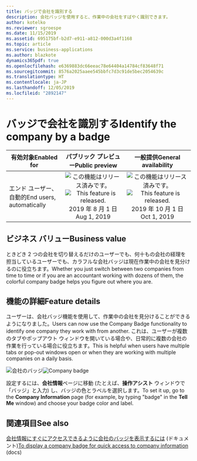 ```yaml
---
title: バッジで会社を識別する
description: 会社バッジを使用すると、作業中の会社をすばやく識別できます。
author: kotelko
ms.reviewer: sgroespe
ms.date: 11/15/2019
ms.assetid: 695175bf-b2d7-e911-a812-000d3a4f1168
ms.topic: article
ms.service: business-applications
ms.author: blazkote
dynamics365pdf: true
ms.openlocfilehash: e6369883dc66eeac78e64404a14784cf83648f71
ms.sourcegitcommit: 8576a2025aaee545bbfc7d3c91de5bec2054639c
ms.translationtype: HT
ms.contentlocale: ja-JP
ms.lasthandoff: 12/05/2019
ms.locfileid: "2892147"
---
```

# <a name="identify-the-company-by-a-badge"></a><span data-ttu-id="208b2-103">バッジで会社を識別する</span><span class="sxs-lookup"><span data-stu-id="208b2-103">Identify the company by a badge</span></span>


| <span data-ttu-id="208b2-104">有効対象</span><span class="sxs-lookup"><span data-stu-id="208b2-104">Enabled for</span></span>    |  <span data-ttu-id="208b2-105">パブリック プレビュー</span><span class="sxs-lookup"><span data-stu-id="208b2-105">Public preview</span></span> | <span data-ttu-id="208b2-106">一般提供</span><span class="sxs-lookup"><span data-stu-id="208b2-106">General availability</span></span> | 
| ---------- | :----------: |:----------: |
|<span data-ttu-id="208b2-107">エンド ユーザー、自動的</span><span class="sxs-lookup"><span data-stu-id="208b2-107">End users, automatically</span></span>|<span data-ttu-id="208b2-108">![この機能はリリース済みです。](/dynamics365-release-plan/media/green-checkmark.png "この機能はリリース済みです。")</span><span class="sxs-lookup"><span data-stu-id="208b2-108">![This feature is released.](/dynamics365-release-plan/media/green-checkmark.png "This feature is released.")</span></span> <span data-ttu-id="208b2-109">2019 年 8 月 1 日</span><span class="sxs-lookup"><span data-stu-id="208b2-109">Aug 1, 2019</span></span>| <span data-ttu-id="208b2-110">![この機能はリリース済みです。](/dynamics365-release-plan/media/green-checkmark.png "この機能はリリース済みです。")</span><span class="sxs-lookup"><span data-stu-id="208b2-110">![This feature is released.](/dynamics365-release-plan/media/green-checkmark.png "This feature is released.")</span></span> <span data-ttu-id="208b2-111">2019 年 10 月 1 日</span><span class="sxs-lookup"><span data-stu-id="208b2-111">Oct 1, 2019</span></span>|


## <a name="business-value"></a><span data-ttu-id="208b2-112">ビジネス バリュー</span><span class="sxs-lookup"><span data-stu-id="208b2-112">Business value</span></span>
<!-- bv start -->
<span data-ttu-id="208b2-113">ときどき 2 つの会社を切り替えるだけのユーザーでも、何十もの会社の経理を担当しているユーザーでも、カラフルな会社バッジは現在作業中の会社を見分けるのに役立ちます。</span><span class="sxs-lookup"><span data-stu-id="208b2-113">Whether you just switch between two companies from time to time or if you are an accountant working with dozens of them, the colorful company badge helps you figure out where you are.</span></span>
<!-- bv end -->



## <a name="feature-details"></a><span data-ttu-id="208b2-114">機能の詳細</span><span class="sxs-lookup"><span data-stu-id="208b2-114">Feature details</span></span>
<!--feature detail start -->
<span data-ttu-id="208b2-115">ユーザーは、会社バッジ機能を使用して、作業中の会社を見分けることができるようになりました。</span><span class="sxs-lookup"><span data-stu-id="208b2-115">Users can now use the Company Badge functionality to identify one company they work with from another.</span></span> <span data-ttu-id="208b2-116">これは、ユーザーが複数のタブやポップアウト ウィンドウを開いている場合や、日常的に複数の会社の作業を行っている場合に役立ちます。</span><span class="sxs-lookup"><span data-stu-id="208b2-116">This is helpful when users have multiple tabs or pop-out windows open or when they are working with multiple companies on a daily basis.</span></span>

<span data-ttu-id="208b2-117">![会社のバッジ](media/badge.png "会社のバッジ")</span><span class="sxs-lookup"><span data-stu-id="208b2-117">![Company badge](media/badge.png "Company badge")</span></span>

<span data-ttu-id="208b2-118">設定するには、**会社情報**ページに移動 (たとえば、**操作アシスト** ウィンドウで「バッジ」と入力) し、バッジの色とラベルを選択します。</span><span class="sxs-lookup"><span data-stu-id="208b2-118">To set it up, go to the **Company Information** page (for example, by typing "badge" in the **Tell Me** window) and choose your badge color and label.</span></span>
<!--feature detail end -->










## <a name="see-also"></a><span data-ttu-id="208b2-119">関連項目</span><span class="sxs-lookup"><span data-stu-id="208b2-119">See also</span></span>

<span data-ttu-id="208b2-120">[会社情報にすぐにアクセスできるように会社のバッジを表示するには](https://docs.microsoft.com/dynamics365/business-central/ui-change-basic-settings#to-display-a-company-badge-for-quick-access-to-company-information) (ドキュメント)</span><span class="sxs-lookup"><span data-stu-id="208b2-120">[To display a company badge for quick access to company information](https://docs.microsoft.com/dynamics365/business-central/ui-change-basic-settings#to-display-a-company-badge-for-quick-access-to-company-information) (docs)</span></span>
